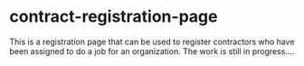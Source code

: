 # contract-registration-page
This is a registration page that can be used to register contractors who have been assigned to do a job for an organization.
The work is still in progress....

